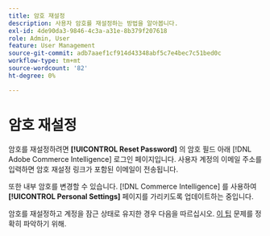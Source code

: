 ```yaml
---
title: 암호 재설정
description: 사용자 암호를 재설정하는 방법을 알아봅니다.
exl-id: 4de90da3-9846-4c3a-a31e-8b379f207618
role: Admin, User
feature: User Management
source-git-commit: adb7aaef1cf914d43348abf5c7e4bec7c51bed0c
workflow-type: tm+mt
source-wordcount: '82'
ht-degree: 0%

---
```


# 암호 재설정

암호를 재설정하려면 **[!UICONTROL Reset Password]** 의 암호 필드 아래 [!DNL Adobe Commerce Intelligence] 로그인 페이지입니다. 사용자 계정의 이메일 주소를 입력하면 암호 재설정 링크가 포함된 이메일이 전송됩니다.

또한 내부 암호를 변경할 수 있습니다. [!DNL Commerce Intelligence] 를 사용하여 **[!UICONTROL Personal Settings]** 페이지를 가리키도록 업데이트하는 중입니다.

암호를 재설정하고 계정을 잠근 상태로 유지한 경우 다음을 따르십시오. [이 팁](https://experienceleague.adobe.com/docs/commerce-knowledge-base/kb/troubleshooting/miscellaneous/troubleshooting-mbi-account-lockout.html) 문제를 정확히 파악하기 위해.
